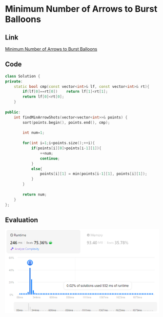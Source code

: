 # Minimum Number of Arrows to Burst Balloons
## Link
[Minimum Number of Arrows to Burst Balloons](https://leetcode.com/problems/minimum-number-of-arrows-to-burst-balloons/description/)

## Code
```cpp
class Solution {
private:
    static bool cmp(const vector<int>& lf, const vector<int>& rt){
        if(lf[0]==rt[0])    return lf[1]<rt[1];
        return lf[0]<rt[0];
    }

public:
    int findMinArrowShots(vector<vector<int>>& points) {
        sort(points.begin(), points.end(), cmp);

        int num=1;

        for(int i=1;i<points.size();++i){
            if(points[i][0]>points[i-1][1]){
                ++num;
                continue;
            }
            else{
                points[i][1] = min(points[i-1][1], points[i][1]);
            }
        }

        return num;
    }
};
```

## Evaluation
![Minimum Number of Arrows to Burst Balloons](./12.PNG)